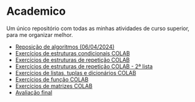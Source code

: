 # Academico
Um único repositório com todas as minhas atividades de curso superior, para me organizar melhor.

- [Reposição de algoritmos (06/04/2024)](https://github.com/JarJv/Academico/tree/9df3f2e86631d186770dfd0456683d1148ad1ac3/Fatec/visualg%20reposi%C3%A7%C3%A3o%20(06%20-%2004%20-%2024)) 
- [Exercícios de estruturas condicionais COLAB](https://github.com/JarJv/Academico/blob/2377eea5752ff5c34a84efd2aa397dc17fd36f1e/ExerciciosCondicionaisFATEC_de_JO%C3%83O_VICTOR_DA_SILVA_JARDIM.ipynb)
- [Exercícios de estruturas de repetição COLAB](https://github.com/JarJv/Academico/blob/5fbb24c59d79a8f5e8fe7a23862562f5e5748e07/EstruturasRepeticaoFATEC_de_JO%C3%83O_VICTOR_DA_SILVA_JARDIM.ipynb)
- [Exercícios de estruturas de repetição COLAB - 2ª lista](https://github.com/JarJv/Academico/blob/7a68d92520e9f2f4b0aa24d6b56731316b769a24/Lista_2_La%C3%A7os_de_Repeti%C3%A7%C3%A3o_de_Jo%C3%A3o_Victor_da_Silva_Jardim.ipynb)
- [Exercícios de listas, tuplas e dicionários COLAB](https://github.com/JarJv/Academico/blob/31c61f6bba30ac9846a8390ef62c170434b8d361/Listas_Tuplas_Dicionarios_de_Jo%C3%A3o_Victor_da_Silva_Jardim.ipynb)
- [Exercícios de função COLAB](https://github.com/JarJv/Academico/blob/e22dfe266ea282eed725878bd6802a2a2671b72f/Fun%C3%A7%C3%B5es_FATEC_de_Jo%C3%A3o_Victor_da_Silva_Jardim.ipynb)
- [Exercícios de matrizes COLAB](https://github.com/JarJv/Academico/blob/b9db7df4e3828ef139e5bae353c483fea37d503d/Matrizes_FATEC_Jo%C3%A3o_Victor_da_Silva_Jardim.ipynb)
- [Avaliação final](https://github.com/JarJv/Academico/blob/ae7075784298f0dc5281e441410ba7f99d195f79/P2_Algoritmo.ipynb)
